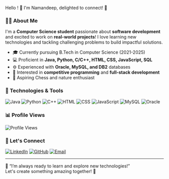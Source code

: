 
Hello ! 🙏 I'm Namandeep, delighted to connect! 👋

### 👨‍💻 About Me
I'm a **Computer Science student** passionate about **software development** and excited to work on **real-world projects**! I love learning new technologies and tackling challenging problems to build impactful solutions. 

- 🎓 Currently pursuing B.Tech in Computer Science (2021-2025)
- 💻 Proficient in **Java, Python, C/C++, HTML, CSS, JavaScript, SQL**
- ⚙️ Experienced with **Oracle, MySQL, and DB2** databases
- 🎯 Interested in **competitive programming** and **full-stack development**
- 📸 Aspiring Chess and nature enthusiast

### 🔧 Technologies & Tools
![Java](https://img.shields.io/badge/Java-007396?style=for-the-badge&logo=java&logoColor=white)
![Python](https://img.shields.io/badge/Python-3776AB?style=for-the-badge&logo=python&logoColor=white)
![C++](https://img.shields.io/badge/C++-00599C?style=for-the-badge&logo=c%2B%2B&logoColor=white)
![HTML](https://img.shields.io/badge/HTML5-E34F26?style=for-the-badge&logo=html5&logoColor=white)
![CSS](https://img.shields.io/badge/CSS3-1572B6?style=for-the-badge&logo=css3&logoColor=white)
![JavaScript](https://img.shields.io/badge/JavaScript-F7DF1E?style=for-the-badge&logo=javascript&logoColor=black)
![MySQL](https://img.shields.io/badge/MySQL-4479A1?style=for-the-badge&logo=mysql&logoColor=white)
![Oracle](https://img.shields.io/badge/Oracle-F80000?style=for-the-badge&logo=oracle&logoColor=white)

### 📊 Profile Views
![Profile Views](https://hits.dwyl.com/username/namandeepgupt.svg)


### 🚀 Let's Connect
[![LinkedIn](https://img.shields.io/badge/LinkedIn-0077B5?style=for-the-badge&logo=linkedin&logoColor=white)](https://linkedin.com/in/namandeep-gupta-047533237)
[![GitHub](https://img.shields.io/badge/GitHub-100000?style=for-the-badge&logo=github&logoColor=white)](https://github.com/namandeepgupt)
[![Email](https://img.shields.io/badge/Email-D14836?style=for-the-badge&logo=gmail&logoColor=white)](mailto:iamnamandeepgupt@gmail.com)

---

🌱 “I’m always ready to learn and explore new technologies!”  
Let's create something amazing together! 🚀
